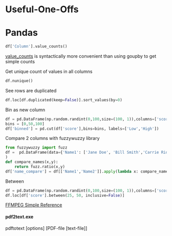 # Useful-One-Offs

# Pandas
```python
df['Column'].value_counts()
```
[value_counts](https://pandas.pydata.org/pandas-docs/stable/reference/api/pandas.Series.value_counts.html) is syntactically more convenient than using goupby to get simple counts

Get unique count of values in all columns
```python
df.nunique()
```
See rows are duplicated 
```python
df.loc[df.duplicated(keep=False)].sort_values(by=0)
```

Bin as new column
```python
df = pd.DataFrame(np.random.randint(0,100,size=(100, 1)),columns=['score'])
bins = [0,50,100]
df['binned'] = pd.cut(df['score'],bins=bins, labels=['Low','High'])
```

Compare 2 columns with fuzzywuzzy library

```python
from fuzzywuzzy import fuzz
df =  pd.DataFrame(data={'Name1': ['Jane Doe', 'Bill Smith','Carrie Riddlesman'], 'Name2': ['Jan Doe', 'Bill Smith','Kerry Riddlesman']}
)
def compare_names(x,y):
    return fuzz.ratio(x,y)
df['name_compare'] = df[['Name1','Name2']].apply(lambda x: compare_names(*x), axis=1)
```

Between
```python
df = pd.DataFrame(np.random.randint(0,100,size=(100, 1)),columns=['score'])
df.loc[df['score'].between(25, 50, inclusive=False)]
```

[FFMPEG Simple Reference](https://github.com/click-here/Useful-One-Offs/blob/master/ffmpeg.md)

#### pdf2text.exe

pdftotext [options] [PDF-file [text-file]]
